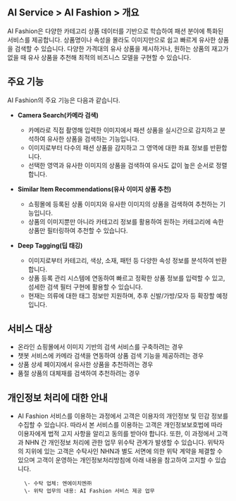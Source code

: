 ## AI Service > AI Fashion > 개요

AI Fashion은 다양한 카테고리 상품 데이터를 기반으로 학습하여 패션 분야에 특화된 서비스를 제공합니다.
상품명이나 속성을 몰라도 이미지만으로 쉽고 빠르게 유사한 상품을 검색할 수 있습니다.
다양한 가격대의 유사 상품을 제시하거나, 원하는 상품의 재고가 없을 때 유사 상품을 추천해 최적의 비즈니스 모델을 구현할 수 있습니다.

## 주요 기능

AI Fashion의 주요 기능은 다음과 같습니다.

* **Camera Search(카메라 검색)**
    * 카메라로 직접 촬영해 입력한 이미지에서 패션 상품을 실시간으로 감지하고 분석하여 유사한 상품을 검색하는 기능입니다.
    * 이미지로부터 다수의 패션 상품을 감지하고 그 영역에 대한 좌표 정보를 반환합니다.
    * 선택한 영역과 유사한 이미지의 상품을 검색하여 유사도 값이 높은 순서로 정렬합니다.

* **Similar Item Recommendations(유사 이미지 상품 추천)**
    * 쇼핑몰에 등록된 상품 이미지와 유사한 이미지의 상품을 검색하여 추천하는 기능입니다.
    * 상품의 이미지뿐만 아니라 카테고리 정보를 활용하여 원하는 카테고리에 속한 상품만 필터링하여 추천할 수 있습니다.

* **Deep Tagging(딥 태깅)**
    * 이미지로부터 카테고리, 색상, 소재, 패턴 등 다양한 속성 정보를 분석하여 반환합니다.
    * 상품 등록 관리 시스템에 연동하여 빠르고 정확한 상품 정보를 입력할 수 있고, 섬세한 검색 필터 구현에 활용할 수 있습니다.
    * 현재는 의류에 대한 태그 정보만 지원하며, 추후 신발/가방/모자 등 확장할 예정입니다.

## 서비스 대상

* 온라인 쇼핑몰에서 이미지 기반의 검색 서비스를 구축하려는 경우
* 챗봇 서비스에 카메라 검색을 연동하여 상품 검색 기능을 제공하려는 경우
* 상품 상세 페이지에서 유사한 상품을 추천하려는 경우
* 품절 상품의 대체재를 검색하여 추천하려는 경우

## 개인정보 처리에 대한 안내

- AI Fashion 서비스를 이용하는 과정에서 고객은 이용자의 개인정보 및 민감 정보를 수집할 수 있습니다. 따라서 본 서비스를 이용하는 고객은 개인정보보호법에 따라 이용자에게 법적 고지 사항을 알리고 동의를 받아야 합니다. 또한, 이 과정에서 고객과 NHN 간 개인정보 처리에 관한 업무 위수탁 관계가 발생할 수 있습니다. 위탁자의 지위에 있는 고객은 수탁사인 NHN과 별도 서면에 의한 위탁 계약을 체결할 수 있으며 고객이 운영하는 개인정보처리방침에 아래 내용을 참고하여 고지할 수 있습니다.

        \- 수탁 업체: 엔에이치엔㈜
        \- 위탁 업무의 내용: AI Fashion 서비스 제공 업무
